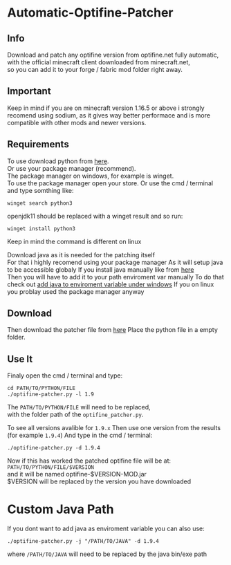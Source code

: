 # Automatic-Optifine-Patcher

## Info
Download and patch any optifine version from optifine.net fully automatic,  
with the official minecraft client downloaded from minecraft.net,  
so you can add it to your forge / fabric mod folder right away.

## Important
Keep in mind if you are on minecraft version 1.16.5 or above i strongly recomend using sodium,
as it gives way better performace and is more compatible with other mods and newer versions.

## Requirements
To use download python from [here](https://www.python.org/downloads/).  
Or use your package manager (recommend).  
The package manager on windows, for example is winget.  
To use the package manager open your store.
Or use the cmd / terminal and type somthing like:
```
winget search python3
```
openjdk11 should be replaced with a winget result and so run:
```
winget install python3
```
Keep in mind the command is different on linux

Download java as it is needed for the patching itself  
For that i highly recomend using your package manager
As it will setup java to be accessible globaly
If you install java manually like from [here](https://www.openlogic.com/openjdk-downloads)  
Then you will have to add it to your path enviroment var manually
To do that check out [add java to enviroment variable under windows](https://confluence.atlassian.com/doc/setting-the-java_home-variable-in-windows-8895.html)
If you on linux you problay used the package manager anyway

## Download
Then download the patcher file from [here](https://codeberg.org/marvin1099/Automatic-Optifine-Patcher/raw/branch/main/optifine_patcher.py) 
Place the python file in a empty folder.

## Use It
Finaly open the cmd / terminal and type:
```
cd PATH/TO/PYTHON/FILE
./optifine-patcher.py -l 1.9
```
The `PATH/TO/PYTHON/FILE` will need to be replaced,  
with the folder path of the `optifine_patcher.py`.

To see all versions avalible for `1.9.x`
Then use one version from the results (for example `1.9.4`)
And type in the cmd / terminal:
```
./optifine-patcher.py -d 1.9.4
```

Now if this has worked the patched optifine file will be at:  
`PATH/TO/PYTHON/FILE/$VERSION`  
and it will be named optifine-$VERSION-MOD.jar  
$VERSION will be replaced by the version you have downloaded

# Custom Java Path
If you dont want to add java as enviroment variable you can also use:
```
./optifine-patcher.py -j "/PATH/TO/JAVA" -d 1.9.4
```  
where `/PATH/TO/JAVA` will need to be replaced by the java bin/exe path